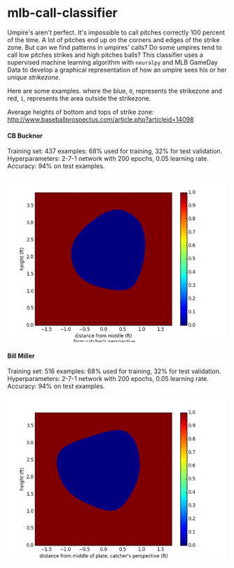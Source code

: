 # mlb-call-classifier
Umpire's aren't perfect. It's impossible to call pitches correctly
100 percent of the time. A lot of pitches end up on the corners and edges
of the strike zone. But can we find patterns in umpires' calls?
Do some umpires tend to call low pitches strikes and high pitches balls?
This classifier uses a supervised machine learning algorithm with `neuralpy` and MLB GameDay Data to develop a graphical representation of how an umpire sees his or her *unique strikezone.*

Here are some examples. where the blue, `0`, represents the strikezone and red, `1`, represents the area
outside the strikezone.

Average heights of bottom and tops of strike zone: http://www.baseballprospectus.com/article.php?articleid=14098

#### CB Bucknor
Training set: 437 examples: 68% used for training, 32% for test validation.  
Hyperparameters: 2-7-1 network with 200 epochs, 0.05 learning rate.  
Accuracy: 94% on test examples.

![](results/bucknor-94.png)

#### Bill Miller
Training set: 516 examples: 68% used for training, 32% for test validation.  
Hyperparameters: 2-7-1 network with 200 epochs, 0.05 learning rate.
Accuracy: 94% on test examples.

![](results/miller-94.png)